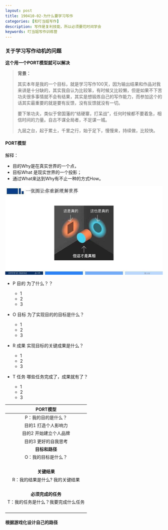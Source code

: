 ```yaml
---
layout: post
title: 190410-02-为什么要学习写作
categories: [和叮当姐写作]
description: 写作是复利技能，所以必须要花时间学会
keywords: 叮当姐写作训练营
---
```

### 关于学习写作动机的问题

**这个用一个PORT模型就可以解决**

> **背景：**
>
>其实本年是我的一个目标，就是学习写作100天，因为输出结果和作品对我来讲是十分缺的，其实我自认为比较笨，有时候又比较懒，但是如果不下苦功夫很多事情就不会有结果，其实是想锻炼自己的写作能力，而参加这个的话其实最重要的就是要有反馈，没有反馈就没有一切。
>
>要下笨功夫，类似于曾国藩的“结硬寨，打呆战”，任何时候都不要着急，相信时间的力量。自古不谋全局者，不足谋一城。
>
>九层之台，起于累土，千里之行，始于足下，慢慢来，持续做，比较快。

#### PORT模型
解释：
- 目的Why是在真实世界的一个点，
- 目标What 是现实世界的一个投影；
- 通过What来达到Why有不止一种的方式How。

![PORT](/images/learn-writing/port-explain.jpg)

- P 目的 为了什么？？
  - 1
  - 2
  - 3


- O 目标 为了实现目的的目标是什么？
  - 1
  - 2
  - 3


- R 成果 实现目标的关键成果是什么？
  - 1
  - 2
  - 3


- T 任务 哪些任务完成了，成果就有了？
  - 1
  - 2
  - 3



|    PORT模型  |
|    :-------: |
|P：我的目的是什么？|
|目的1 打造个人影响力|
|目的2 开始建立个人品牌|
|目的3 更好的自我思考|
|    **目标和路径** |
|O：我的目标是什么？|
|                  |
|                  |
|                  |
|                  |
|    **关键结果** |      
|R：我的结果是什么? 我的关键结果 |
|                  |
|                  |
|                  |
|                  |
|    **必须完成的任务** |  
|T：我的任务是什么？我要完成什么任务|
|                  |
|                  |
|                  |
|                  |



#### 根据游戏化设计自己的路径
